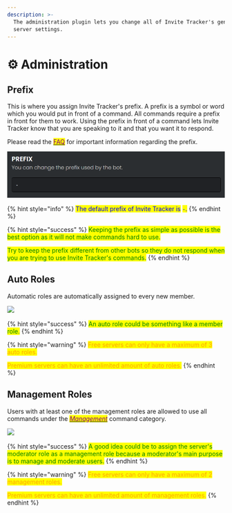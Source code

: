 ```yaml
---
description: >-
  The administration plugin lets you change all of Invite Tracker's general
  server settings.
---
```


# ⚙ Administration

## Prefix

This is where you assign Invite Tracker's prefix. A prefix is a symbol or word which you would put in front of a command. All commands require a prefix in front for them to work. Using the prefix in front of a command lets Invite Tracker know that you are speaking to it and that you want it to respond.

Please read the [<mark style="color:purple;">FAQ</mark>](../../faq.md#what-is-the-default-prefix-for-invite-tracker) for important information regarding the prefix.

![](<../../.gitbook/assets/image (69).png>)

{% hint style="info" %}
<mark style="color:blue;">The default prefix of Invite Tracker is</mark> <mark style="color:blue;"></mark><mark style="color:blue;">`-`</mark><mark style="color:blue;">.</mark>
{% endhint %}

{% hint style="success" %}
<mark style="color:green;">Keeping the prefix as simple as possible is the best option as it will not make commands hard to use.</mark>

<mark style="color:green;">Try to keep the prefix different from other bots so they do not respond when you are trying to use Invite Tracker's commands.</mark>
{% endhint %}

## Auto Roles

Automatic roles are automatically assigned to every new member.

![](https://i.imgur.com/gpRzlsW.gif)

{% hint style="success" %}
<mark style="color:green;">An auto role could be something like a member role.</mark>
{% endhint %}

{% hint style="warning" %}
<mark style="color:orange;">Free servers can only have a maximum of 3 auto roles.</mark>

<mark style="color:orange;">Premium servers can have an unlimited amount of auto roles.</mark>
{% endhint %}

## Management Roles

Users with at least one of the management roles are allowed to use all commands under the  [_<mark style="color:purple;">Management</mark>_](../../commands/management.md) command category.

![](https://imgur.com/RB5sr40.gif)

{% hint style="success" %}
<mark style="color:green;">A good idea could be to assign the server's moderator role as a management role because a moderator's main purpose is to manage and moderate users.</mark>
{% endhint %}

{% hint style="warning" %}
<mark style="color:orange;">Free servers can only have a maximum of 2 management roles.</mark>

<mark style="color:orange;">Premium servers can have an unlimited amount of management roles.</mark>
{% endhint %}
